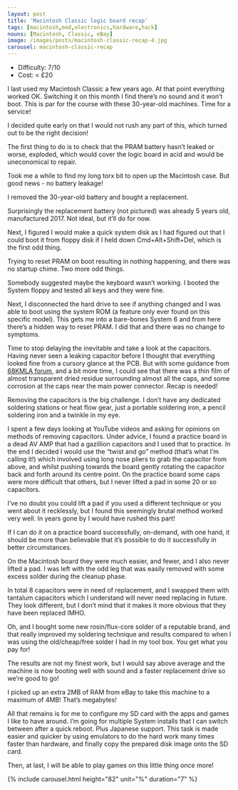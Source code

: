 ```yaml
---
layout: post
title: 'Macintosh Classic logic board recap'
tags: [macintosh,mod,electronics,hardware,hack]
nouns: [Macintosh, Classic, eBay]
image: /images/posts/macintosh-classic-recap-4.jpg
carousel: macintosh-classic-recap
---
```


- Difficulty: 7/10
- Cost: < £20

I last used my Macintosh Classic a few years ago. At that point everything worked OK. Switching it on this month I find there’s no sound and it won’t boot. This is par for the course with these 30-year-old machines. Time for a service!

I decided quite early on that I would not rush any part of this, which turned out to be the right decision!

The first thing to do is to check that the PRAM battery hasn’t leaked or worse, exploded, which would cover the logic board in acid and would be uneconomical to repair.

Took me a while to find my long torx bit to open up the Macintosh case. But good news - no battery leakage!

I removed the 30-year-old battery and bought a replacement.

Surprisingly the replacement battery (not pictured) was already 5 years old, manufactured 2017. Not ideal, but it’ll do for now.

Next, I figured I would make a quick system disk as I had figured out that I could boot it from floppy disk if I held down Cmd+Alt+Shift+Del, which is the first odd thing.

Trying to reset PRAM on boot resulting in nothing happening, and there was no startup chime. Two more odd things.

Somebody suggested maybe the keyboard wasn’t working. I booted the System floppy and tested all keys and they were fine.

Next, I disconnected the hard drive to see if anything changed and I was able to boot using the system ROM (a feature only ever found on this specific model). This gets me into a bare-bones System 6 and from here there’s a hidden way to reset PRAM. I did that and there was no change to symptoms.

Time to stop delaying the inevitable and take a look at the capacitors. Having never seen a leaking capacitor before I thought that everything looked fine from a cursory glance at the PCB. But with some guidance from [68KMLA forum](https://68kmla.org/forums/), and a bit more time, I could see that there was a thin film of almost transparent dried residue surrounding almost all the caps, and some corrosion at the caps near the main power connector. Recap is needed!

Removing the capacitors is the big challenge. I don’t have any dedicated soldering stations or heat flow gear, just a portable soldering iron, a pencil soldering iron and a twinkle in my eye.

I spent a few days looking at YouTube videos and asking for opinions on methods of removing capacitors. Under advice, I found a practice board in a dead AV AMP that had a gazillion capacitors and I used that to practice. In the end I decided I would use the “twist and go” method (that’s what I’m calling it!) which involved using long nose pliers to grab the capacitor from above, and whilst pushing towards the board gently rotating the capacitor back and forth around its centre point. On the practice board some caps were more difficult that others, but I never lifted a pad in some 20 or so capacitors.

I’ve no doubt you could lift a pad if you used a different technique or you went about it recklessly, but I found this seemingly brutal method worked very well. In years gone by I would have rushed this part!

If I can do it on a practice board successfully, on-demand, with one hand, it should be more than believable that it’s possible to do it successfully in better circumstances.

On the Macintosh board they were much easier, and fewer, and I also never lifted a pad. I was left with the odd leg that was easily removed with some excess solder during the cleanup phase.

In total 8 capacitors were in need of replacement, and I swapped them with tantalum capacitors which I understand will never need replacing in future. They look different, but I don’t mind that it makes it more obvious that they have been replaced IMHO.

Oh, and I bought some new rosin/flux-core solder of a reputable brand, and that really improved my soldering technique and results compared to when I was using the old/cheap/free solder I had in my tool box. You get what you pay for!

The results are not my finest work, but I would say above average and the machine is now booting well with sound and a faster replacement drive so we’re good to go!

I picked up an extra 2MB of RAM from eBay to take this machine to a maximum of 4MB! That’s megabytes!

All that remains is for me to configure my SD card with the apps and games I like to have around. I’m going for multiple System installs that I can switch between after a quick reboot. Plus Japanese support. This task is made easier and quicker by using emulators to do the hard work many times faster than hardware, and finally copy the prepared disk image onto the SD card.

Then, at last, I will be able to play games on this little thing once more!

{% include carousel.html height="82" unit="%" duration="7" %}
